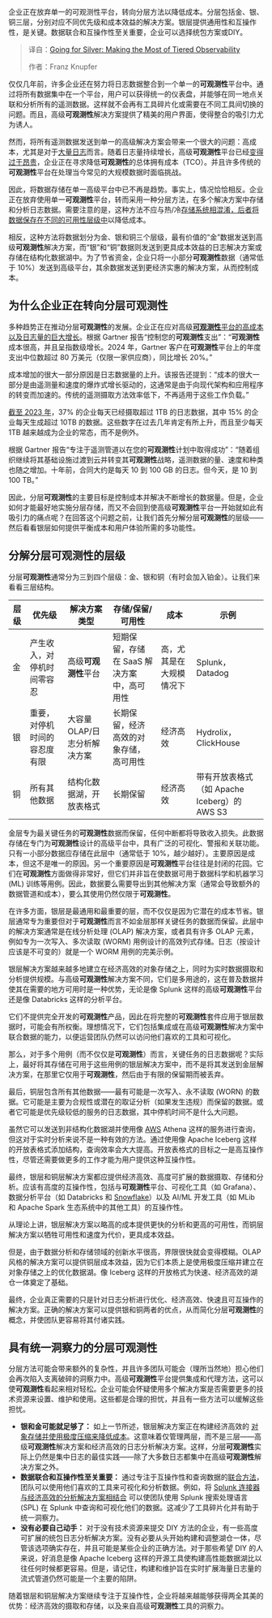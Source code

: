 <!--
title: “银弹”攻略：分层观测性的价值最大化
cover: https://cdn.thenewstack.io/media/2025/08/ed036086-medals.jpg
summary: 企业正在放弃单一的可观测性平台，转向分层方法以降低成本。分层包括金、银、铜三层，分别对应不同优先级和成本效益的解决方案。银层提供通用性和互操作性，是关键。数据联合和互操作性至关重要，企业可以选择统包方案或DIY。
-->

企业正在放弃单一的可观测性平台，转向分层方法以降低成本。分层包括金、银、铜三层，分别对应不同优先级和成本效益的解决方案。银层提供通用性和互操作性，是关键。数据联合和互操作性至关重要，企业可以选择统包方案或DIY。

> 译自：[Going for Silver: Making the Most of Tiered Observability](https://thenewstack.io/going-for-silver-making-the-most-of-tiered-observability/)
> 
> 作者：Franz Knupfer

仅仅几年前，许多企业还在努力将日志数据整合到一个单一的**可观测性**平台中。通过将所有数据集中在一个平台，用户可以获得统一的仪表盘，并能够在同一地点关联和分析所有的遥测数据。这样就不会再有工具碎片化或需要在不同工具间切换的问题。而且，高级**可观测性**解决方案提供了精美的用户界面，使得整合的吸引力尤为诱人。

然而，将所有遥测数据发送到单一的高级解决方案会带来一个很大的问题：高成本，尤其是对于[大量日志](https://thenewstack.io/whats-driving-the-rising-cost-of-observability/)而言。随着日志量持续增长，高级**可观测性**平台已经[变得过于昂贵](https://thenewstack.io/observability-can-get-expensive-heres-how-to-trim-costs/)，企业正在寻求降低**可观测性**的总体拥有成本（TCO）。并且许多传统的**可观测性**平台在处理当今常见的大规模数据时面临挑战。

因此，将数据存储在单一高级平台中已不再是趋势。事实上，情况恰恰相反。企业正在放弃使用单一**可观测性**平台，转而采用一种分层方法，在多个解决方案中存储和分析日志数据。需要注意的是，这种方法不应与热/冷[存储系统相混淆，后者将数据保存在不同的可用性层级中](https://thenewstack.io/stop-freezing-your-data-to-death/)以降低成本。

相反，这种方法将数据划分为金、银和铜三个层级，最有价值的“金”数据发送到高级**可观测性**解决方案，而“银”和“铜”数据则发送到更具成本效益的日志解决方案或存储在结构化数据湖中。为了节省资金，企业只将一小部分**可观测性**数据（通常低于 10%）发送到高级平台，其余数据发送到更经济实惠的解决方案，从而控制成本。

## 为什么企业正在转向分层**可观测性**

多种趋势正在推动分层**可观测性**的发展。企业正在应对高级[**可观测性**平台的高成本以及日志量的巨大增长](https://thenewstack.io/observability-2-0-or-just-logs-all-over-again/)。根据 Gartner 报告“控制您的**可观测性**支出”：“**可观测性**成本很高，并且呈指数级增长。2024 年，Gartner 客户在**可观测性**平台上的年度支出中位数超过 80 万美元（仅限一家供应商），同比增长 20%。”

成本增加的很大一部分原因是日志数据量的上升。该报告还提到：“成本的很大一部分是由遥测量和速度的爆炸式增长驱动的，这通常是由于向现代架构和应用程序的转变而加速的。传统的遥测摄取方法效率低下，不再适用于这些工作负载。”

[截至 2023 年](https://observability.edgedelta.com/hubfs/Collateral/Charting-Observability-2023.pdf)，37% 的企业每天已经摄取超过 1TB 的日志数据，其中 15% 的企业每天生成超过 10TB 的数据。这些数字在过去几年肯定有所上升，而且至少每天 1TB 越来越成为企业的常态，而不是例外。

根据 Gartner 报告“专注于遥测管道以在您的**可观测性**计划中取得成功”：“随着组织继续将其基础设施过渡到云并转变其**可观测性**战略，遥测数据的量、速度和种类也随之增加。十年前，合同大约是每天 10 到 100 GB 的日志。但今天，是 10 到 100 TB。”

因此，分层**可观测性**的主要目标是控制成本并解决不断增长的数据量。但是，企业如何才能最好地实施分层存储，而又不会回到使高级**可观测性**平台一开始就如此有吸引力的痛点呢？在回答这个问题之前，让我们首先分解分层**可观测性**的层级——然后看看银层如何提供平衡成本和用户体验所需的多功能性。

## 分解分层**可观测性**的层级

分层**可观测性**通常分为三到四个层级：金、银和铜（有时会加入铂金）。让我们来看看三层结构。

| **层级** | **优先级** | **解决方案类型** | **存储/保留/可用性** | **成本** | **示例** |
| --- | --- | --- | --- | --- | --- |
| 金 | 产生收入，对停机时间零容忍 | 高级**可观测性**平台 | 短期保留，存储在 SaaS 解决方案中，高可用性 | 高，尤其是在大规模情况下 | Splunk，Datadog |
| 银 | 重要，对停机时间的容忍度有限 | 大容量 OLAP/日志分析解决方案 | 长期保留，经济高效的对象存储，高可用性 | 经济高效 | Hydrolix，ClickHouse |
| 铜 | 所有其他数据 | 结构化数据湖，开放表格式 | 长期保留 | 经济高效 | 带有开放表格式（如 Apache Iceberg）的 AWS S3 |

金层专为最关键任务的**可观测性**数据而保留，任何中断都将导致收入损失。此数据存储在专门为**可观测性**设计的高级平台中，具有广泛的可视化、警报和关联功能。只有一小部分数据应存储在此层中（通常低于 10%，越少越好）。主要原因是成本，但这不是唯一的原因。另一个重要原因是**可观测性**平台往往是封闭的花园。它们在**可观测性**方面做得非常好，但它们并非旨在使数据可用于数据科学和机器学习 (ML) 训练等用例。因此，数据要么需要导出到其他解决方案（通常会导致额外的数据管道和成本），要么其使用仍然仅限于**可观测性**。

在许多方面，银层是最通用和最重要的层，而不仅仅是因为它潜在的成本节省。银层通常专为重要但对于**可观测性**而言不如金层那样关键任务的数据而保留。此层中的解决方案通常是在线分析处理 (OLAP) 解决方案，或者具有许多 OLAP 元素，例如专为一次写入、多次读取 (WORM) 用例设计的高效列式存储。日志（按设计应该是不可变的）就是一个 WORM 用例的完美示例。

银层解决方案越来越多地建立在经济高效的对象存储之上，同时为实时数据摄取和分析提供规模。与高级**可观测性**解决方案不同，它们是多用途的，这在普及数据并使其在需要的地方可用时是一种优势，无论是像 Splunk 这样的高级**可观测性**平台还是像 Databricks 这样的分析平台。

它们不提供完全开发的**可观测性**产品，因此在将完整的**可观测性**套件应用于银层数据时，可能会有所权衡。理想情况下，它们包括集成或在高级**可观测性**解决方案中联合数据的能力，以便运营团队仍然可以访问他们喜欢的工具和可视化。

那么，对于多个用例（而不仅仅是**可观测性**）而言，关键任务的日志数据呢？实际上，最好将其存储在可用于这些用例的银层解决方案中，而不是将其发送到金层解决方案，在那里它仅用于**可观测性**，然后由于有限的保留期而被丢弃。

最后，铜层包含所有其他数据——最有可能是一次写入、永不读取 (WORN) 的数据。它可能是主要为合规性或潜在的取证分析（如果发生违规）而保留的数据。或者它可能是优先级较低的服务的日志数据，其中停机时间不是什么大问题。

虽然它可以发送到非结构化数据湖并使用像 [AWS](https://aws.amazon.amazon.com/?utm_content=inline+mention) Athena 这样的服务进行查询，但这对于实时分析来说不是一种有效的方法。通过使用像 Apache Iceberg 这样的开放表格式添加结构，查询效率会大大提高。开放表格式的目标之一是高互操作性，尽管还需要做更多的工作才能为用户提供这种互操作性。

最终，银层和铜层解决方案都应提供经济高效、高度可扩展的数据摄取、存储和分析。应该有高度的互操作性，包括与**可观测性**平台、可视化工具（如 Grafana）、数据分析平台（如 Databricks 和 [Snowflake](https://www.snowflake.com/?utm_content=inline+mention)）以及 AI/ML 开发工具（如 MLib 和 Apache Spark 生态系统中的其他工具）的互操作性。

从理论上讲，银层解决方案以略高的成本提供更快的分析和更高的可用性，而铜层解决方案以牺牲可用性和速度为代价，更具成本效益。

但是，由于数据分析和存储领域的创新水平很高，界限很快就会变得模糊。OLAP 风格的解决方案可以提供铜层成本效益，因为它们本质上是使用极度压缩并建立在对象存储之上的优化数据湖。像 Iceberg 这样的开放格式为快速、经济高效的湖仓一体奠定了基础。

最终，企业真正需要的只是针对日志分析进行优化、经济高效、快速且可互操作的解决方案。正确的解决方案可以提供银和铜两者的优点，从而简化分层**可观测性**的概念，并使团队更容易将其付诸实践。

## 具有统一洞察力的分层**可观测性**

分层方法可能会带来额外的复杂性，并且许多团队可能会（理所当然地）担心他们会再次陷入支离破碎的洞察力中。高级**可观测性**平台提供集成和代理方法，这可以使**可观测性**看起来相对轻松。企业可能会怀疑使用多个解决方案是否需要更多的技术资源来设置、维护和使用。这些都是合理的担忧，并且有一些方法可以缓解这些担忧。

* **银和金可能就足够了：** 如上一节所述，银层解决方案正在构建经济高效的 [对象存储并使用极度压缩来降低成本](https://thenewstack.io/object-storage-is-key-to-taming-cloud-costs/)。这意味着仅管理两层，而不是三层——高级**可观测性**解决方案和经济高效的日志分析解决方案。这样，分层**可观测性**实际上仍然是集中日志的最佳实践——除了大多数日志都集中在高级**可观测性**解决方案之外。
* **数据联合和互操作性至关重要：** 通过专注于互操作性和查询数据的[联合方法](https://thenewstack.io/observability-isnt-enough-its-time-to-federate-log-data/)，团队可以使用他们喜欢的工具来可视化和分析数据。例如，将 [Splunk 连接器与经济高效的分析解决方案相结合](https://hydrolix.io/blog/visualizing-hydrolix-data-in-splunk/) 可以使团队使用 Splunk 搜索处理语言 (SPL) 在 Splunk 中查询和可视化他们的数据。这减少了工具碎片化并有助于统一洞察力。
* **没有必要自己动手：** 对于没有技术资源来提交 DIY 方法的企业，有一些高度可扩展的统包日志分析解决方案。没有必要从头开始构建和调整湖仓一体，尽管该选项确实存在，并且可能是某些企业的正确方法。对于那些希望 DIY 的人来说，好消息是像 Apache Iceberg 这样的开源工具使构建高性能数据湖比以往任何时候都更容易。但是，请记住，构建和维护旨在实时扩展海量日志量的流式管道仍然可能是一个主要的陷阱。

随着银层和铜层解决方案继续专注于互操作性，企业将越来越能够获得两全其美的优势：经济高效的摄取和存储，以及来自高级**可观测性**工具的洞察力。